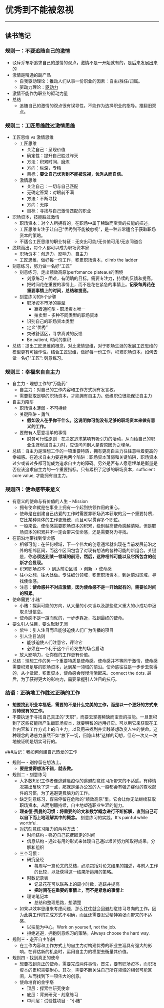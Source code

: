 # 优秀到不能被忽视

***

## 读书笔记

### 规则一：不要追随自己的激情
- 驳斥乔布斯追求自己的激情的观点，激情不是一开始就有的，是后来发展出来的
- 激情是精通的副产品
  - 自我驱动理论：推动人们从事一份职业的因素：自主/胜任/归属。
  - 驱动力理论：[驱动力]
- 激情不能作为职业的驱动力量
- 总结
  - 追随自己的激情的观点很有误导性，不能作为选择职业的指导。推翻旧观点。

### 规则二：工匠思维胜过激情思维
- 工匠思维 vs 激情思维
  - 工匠思维
    - 关注自己：呈现价值
    - 确定性：提升自己胜过昨天
    - 方法：积累时间，磨炼
    - 方向：纵深，专精
    - 目标：**要让自己优秀到不能被忽视，优秀从而自信。**
  - 激情思维
    - 关注自己：一切与自己匹配
    - 无确定答案：对眼前不满
    - 方法：不断寻找
    - 方向：无序
    - 目标：寻找与自己激情匹配的职业
- 职场资本，技能胜过激情
    - 职场资本：对个人所拥有的，在职场中属于稀缺而宝贵的技能的描述。
    - 工匠思维专注于让自己“优秀到不能被忽视”，是一种非常适合于获取职场资本的策略。
    - 不适合工匠思维的职业特征：无突出可能/无价值可用/无志同道合
- 脱颖而出，每个人都可以成为职场资本家
    - 职场资本：创造力，影响力，自主力
    - 工匠思维，做好每一份工作，积累职场资本，climb the ladder
- 刻意练习，努力做一名好“工匠”
    - 刻意练习，走出绩效高原(perfomance plateau)的困境
      - 刻意练习 - 困难，有明确的目标，需要专注力，持续的反馈和提高。
      - 把时间花在重要的事情上，而不是花在紧急的事情上。**记录每周花在重要事情上的时间，总结和提高。**
    - 刻意练习的5个步骤
      - 职场资本市场的类型
        - 赢者通吃型 - 职场资本唯一
        - 拍卖型 - 多种不同类型的职场资本
      - 识别自己的职场资本类型
      - 定义“优秀”
      - 突破舒适区，寻求真诚的反馈
      - Be patient, 时间的累积
- 总结：提出工匠思维的概念，对比激情思维，对于职场生涯的发展工匠思维的模型更有可操作性。结合工匠思维，做好每一份工作，积累职场资本。如何去做一名好“工匠”: 刻意练习。

### 规则三：幸福来自自主力
- 自主力 - 理想工作的“万能药”
  - 自主力：对自己的工作内容和工作方式拥有发言权。
  - 需要获取足够的职场资本，才能拥有自主力。低级职位很能保证自主力
- 自主力陷阱
  - 职场资本薄弱 - 不可持续
  - 关键陷阱 - 勇气
    - **假如没人在乎你干什么，这说明你可能没有足够的职场资本来做有意义的工作。**
  - 要做有人愿意埋单的事情
    - 财务可行性原则 - 在决定追求某项有吸引力的活动，从而给自己的职业生涯增加自主力时，应该问问别人是否原因为之埋单。
- 总结：自主力是理想工作的一项重要特质，拥有更高自主力往往意味着更高的幸福感。在追求自主力要避免两个陷阱：职场资本薄弱和关键陷阱，职场资本过少或者过多都可能成为追求自主力的障碍。另外是否有人愿意埋单是衡量是否应该追求自主力的一个重要指标。只有累积了足够的职场资本，sufficient core value, 才能拥有自主力。

### 规则四：使命感带来意义
- 有意义的使命与有价值的人生 - Mission
  - 拥有使命就是在事业上拥有一个起到统领作用的重心。
  - 使命是在创建自己热爱的工作时需要靠职场资本获取的另一个重要特质，它比某种具体的工作更笼统，而且可以贯穿多个职位。
  - 一般来说，使命感需要职场资本的积累，级别越高使命感越清晰。但是职场资本的积累并不一定会带来使命感，还是需要努力寻找。
- 在前沿地带找到使命感
  - 相邻可能：在任何领域，下一个伟大的创意通常就出现在当前发展前沿之外的相邻区间，而这个区间包含了对现有想法的各种可能的新组合。关键是，**你必须达到某一领域的前沿，然后，这种相邻可能以及它所包含的创新才会显现。**
  - 积累职场资本 -> 到达前沿区域 -> 创新 -> 使命感
  - 往小处想，往大处做。专注细分领域，积累职场资本，到达前沿区域，寻找使命感。
  - 注意：**使命感并不对应激情，因为使命感不是一开始就有的，需要长时间的积累。**
- 使命需要“小赌”
  - 小赌：探索可能的方向，从大量的小失误以及那些意义重大的小成功中汲取关键信息。
  - 使命感不是一蹴而就的，一步步靠近，找到最终的使命。
- 要么引人注目，要么默默无闻
  - 紫牛：引人注目而且能够迫使人们广为传播的项目
  - 引人注目法则
    - 能够迫使人们注意它，评论它
    - 必须在一个利于这个评论发生的场合启动
  - 放大影响力，让你做的工作更有价值。
- 总结：理想工作的另一个重要特质是使命感。使命感并不等同于激情，使命感需要积累足够的职场资本，达到某一领域的前沿。使命感往往是一步步去获得的，从小做起，积累资本，使命感会慢慢清晰起来。connect the dots. 最后，为了获得更大的影响力，需要掌握引人注目的技巧。

### 结语：正确地工作胜过正确的工作
- **想要找到职业幸福感，需要的不是什么完美的工作，而是以一个更好的方式来对待现有的工作。**
- 不要执迷于寻找自己真正的“天职”，而要去掌握稀缺而宝贵的技能。一旦累积到了这些技能所产生额职场资本，就要明智的运用好它。可以用它来获取在工作内容和工作方式上的自主力，以及用来找到并实践某想改变人生的使命。这种理念的诱惑力虽然不如“放下一切，归隐山林”这样的幻想，但它一次又一次地被证明是切实可行的。

###后记：我如何创建自己热爱的工作
- 规则一 - 别停留在想法上。
  - **要是觉得想法不错，就去做。**
- 规则二 - 刻意练习
  - 大多数知识工作者像逃避瘟疫似的逃避刻意练习所带来的不适感。有种情况突出反映了这一点，那就是坐办公室的人一般都会有强迫症似的查收邮件的习惯，为了逃避更费脑力的工作。
  - 缺乏刻意练习，容易停留在危险的“绩效高原”里。它会让你无法继续获取职场资本，从而削弱持续，自主地塑造职业生涯的能力。
  - **理查德·费曼的习惯：将重要的论文和数学概念进行不断拆解，直到自己可以自下而上地理解其中的概念。** 刻意练习的实践。It's painful while worthful.
  - 对抗刻意练习阻力的两种方法：
    - 时间结构 - 强迫自己花费固定的时间
    - 信息结构 - 通过有用的形式来体现自己通过艰苦努力所取得成果。分解和组织
  - 三个习惯：
    - 研究圣经
      - 每周写一篇论文的总结，必须包括对论文结果的描述，与前人工作的比较，以及获得这一结果所运用的策略。
    - 时数记录表
      - 记录花在可以联系上的周小时数，追踪并提高
      - **把时间花在重要的事情上，而不是紧急的事情上**
    - 理论笔记本
      - 总结和整理思路，想清楚
  - 如果以效率思维来考虑问题，那么往往就会回避刻意练习导向的工作，因为此类工作的完成方式不明确，而且还需要忍受精神紧张而带来的不适感。
    - 以技能为中心。Work on yourself, not the job.
    - 拒绝逃避，拥抱刻意练习的策略。Always choose the hard way.
- 规则三 - 避开自主陷阱
  - 在工作内容和工作方式上的自主力对构建优秀的职业生涯具有强大的影响。在评估新的机会时，运用自主力的模型去衡量其价值。
- 规则四 - 找到真正的使命
  - 想要找到真正的使命，需要完成两件事情。首先，要有职场资本，而职场资本的累积需要耐心。其次，需要不断关注自己所在领域的相邻可能区间，从而找到下一项伟大的创意。
  - 使命培育的金字塔
    - 顶层：探索性研究使命
    - 底层：背景研究 - 刻意练习
    - 中间层：试验性项目 - “小赌”

[驱动力]:https://book.douban.com/subject/10484712/
